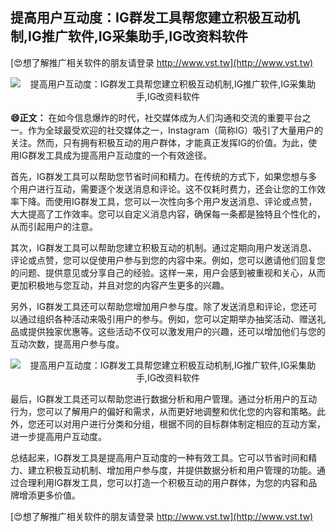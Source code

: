 ## **提高用户互动度：IG群发工具帮您建立积极互动机制,IG推广软件,IG采集助手,IG改资料软件**

[😍想了解推广相关软件的朋友请登录 http://www.vst.tw](http://www.vst.tw)

 <center><img src="https://vst.tw/MP4/tuiguang/png/3.png" alt="提高用户互动度：IG群发工具帮您建立积极互动机制,IG推广软件,IG采集助手,IG改资料软件"></center>

**😄正文：**
在如今信息爆炸的时代，社交媒体成为人们沟通和交流的重要平台之一。作为全球最受欢迎的社交媒体之一，Instagram（简称IG）吸引了大量用户的关注。然而，只有拥有积极互动的用户群体，才能真正发挥IG的价值。为此，使用IG群发工具成为提高用户互动度的一个有效途径。

首先，IG群发工具可以帮助您节省时间和精力。在传统的方式下，如果您想与多个用户进行互动，需要逐个发送消息和评论。这不仅耗时费力，还会让您的工作效率下降。而使用IG群发工具，您可以一次性向多个用户发送消息、评论或点赞，大大提高了工作效率。您可以自定义消息内容，确保每一条都是独特且个性化的，从而引起用户的注意。

其次，IG群发工具可以帮助您建立积极互动的机制。通过定期向用户发送消息、评论或点赞，您可以促使用户参与到您的内容中来。例如，您可以邀请他们回复您的问题、提供意见或分享自己的经验。这样一来，用户会感到被重视和关心，从而更加积极地与您互动，并且对您的内容产生更多的兴趣。

另外，IG群发工具还可以帮助您增加用户参与度。除了发送消息和评论，您还可以通过组织各种活动来吸引用户的参与。例如，您可以定期举办抽奖活动、赠送礼品或提供独家优惠等。这些活动不仅可以激发用户的兴趣，还可以增加他们与您的互动次数，提高用户参与度。

 <center><img src="https://vst.tw/MP4/tuiguang/png/8.png" alt="提高用户互动度：IG群发工具帮您建立积极互动机制,IG推广软件,IG采集助手,IG改资料软件"></center>

最后，IG群发工具还可以帮助您进行数据分析和用户管理。通过分析用户的互动行为，您可以了解用户的偏好和需求，从而更好地调整和优化您的内容和策略。此外，您还可以对用户进行分类和分组，根据不同的目标群体制定相应的互动方案，进一步提高用户互动度。

总结起来，IG群发工具是提高用户互动度的一种有效工具。它可以节省时间和精力、建立积极互动机制、增加用户参与度，并提供数据分析和用户管理的功能。通过合理利用IG群发工具，您可以打造一个积极互动的用户群体，为您的内容和品牌增添更多价值。

[😍想了解推广相关软件的朋友请登录 http://www.vst.tw](http://www.vst.tw)



